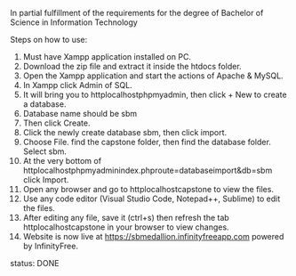 In partial fulfillment of the requirements for the degree of Bachelor of Science in Information Technology

Steps on how to use:
1. Must have Xampp application installed on PC.
2. Download the zip file and extract it inside the htdocs folder.
3. Open the Xampp application and start the actions of Apache & MySQL.
4. In Xampp click Admin of SQL.
5. It will bring you to httplocalhostphpmyadmin, then click + New to create a database.
6. Database name should be sbm
7. Then click Create.
8. Click the newly create database sbm, then click import.
9. Choose File. find the capstone folder, then find the database folder. Select sbm.
10. At the very bottom of httplocalhostphpmyadminindex.phproute=databaseimport&db=sbm click Import.
11. Open any browser and go to httplocalhostcapstone to view the files.
12. Use any code editor (Visual Studio Code, Notepad++, Sublime) to edit the files.
13. After editing any file, save it (ctrl+s) then refresh the tab httplocalhostcapstone in your browser to view changes.
14. Website is now live at https://sbmedallion.infinityfreeapp.com powered by InfinityFree.

status: DONE
